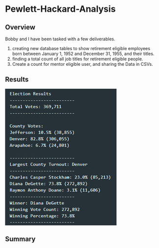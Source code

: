 # Pewlett-Hackard-Analysis

## Overview
<!-- Overview of the analysis: Explain the purpose of this analysis. -->
Bobby and I have been tasked with a few deliverables.

1. creating new database tables to show retirement eligible employees born between January 1, 1952 and December 31, 1955, and their titles.
2. finding a total count of all job titles for retirement eligible people.
3. Create a count for mentor eligible user, and sharing the Data in CSVs.

## Results
<!-- Results: Provide a bulleted list with four major points from the two analysis deliverables. Use images as support where needed.-->
![Election Results](https://github.com/CaptCarmine/Election_Analysis/blob/main/Resources/Election_analysis.png?raw=true)
## Summary
<!-- Summary: Provide high-level responses to the following questions, then provide two additional queries or tables that may provide more insight into the upcoming "silver tsunami."
How many roles will need to be filled as the "silver tsunami" begins to make an impact?
Are there enough qualified, retirement-ready employees in the departments to mentor the next generation of Pewlett Hackard employees? -->
